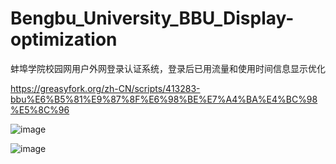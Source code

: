 # Bengbu_University_BBU_Display-optimization
蚌埠学院校园网用户外网登录认证系统，登录后已用流量和使用时间信息显示优化

https://greasyfork.org/zh-CN/scripts/413283-bbu%E6%B5%81%E9%87%8F%E6%98%BE%E7%A4%BA%E4%BC%98%E5%8C%96

![image](https://user-images.githubusercontent.com/59910348/112111134-c0ea7400-8bee-11eb-9815-6bb2e31ded3a.png)


![image](https://user-images.githubusercontent.com/59910348/112111101-b62fdf00-8bee-11eb-9ba0-570e41ecee37.png)

